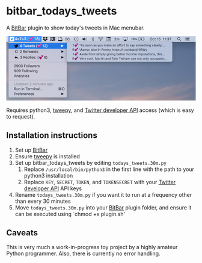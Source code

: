 # bitbar_todays_tweets
A [BitBar](https://getbitbar.com/) plugin to show today's tweets in Mac menubar.

![Screenshot](todays_tweets.png)

Requires python3, [tweepy](https://www.tweepy.org/), and [Twitter developer API](https://developer.twitter.com/) access (which is easy to request).

## Installation instructions

1. Set up [BitBar](https://getbitbar.com/)
2. Ensure [tweepy](https://www.tweepy.org/) is installed
3. Set up bitbar_todays_tweets by editing `todays_tweets.30m.py`
   1. Replace `/usr/local/bin/python3` in the first line with the path to your python3 installation
   2. Replace `KEY`, `SECRET`, `TOKEN`, and `TOKENSECRET` with your [Twitter developer API](https://developer.twitter.com/) API keys
4. Rename `todays_tweets.30m.py` if you want it to run at a frequency other than every 30 minutes
5. Move `todays_tweets.30m.py` into your [BitBar](https://getbitbar.com/) plugin folder, and ensure it can be executed using `chmod +x plugin.sh'

## Caveats

This is very much a work-in-progress toy project by a highly amateur Python programmer. Also, there is currently no error handling.

